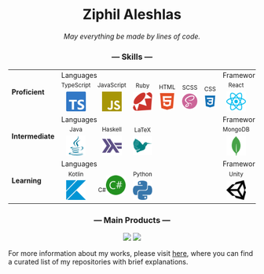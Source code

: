<div align="center">
  <h1>Ziphil Aleshlas</h1>
</div>
<div align="center">
  <i>May everything be made by lines of code.</i>
</div>


<div align="center">
  <h3>— Skills —</h3>
</div>
<table align="center">
  <tr>
    <td rowspan="2"><b>Proficient</b></td>
    <td colspan="6">Languages</td><td colspan="3">Frameworks</td>
  </tr>
  <tr>
    <td width="80" align="center"><sup>TypeScript</sup><br><img width="40" src="icon/typescript.svg"></td>
    <td width="80" align="center"><sup>JavaScript</sup><br><img width="40" src="icon/javascript.svg"></td>
    <td width="80" align="center"><sup>Ruby</sup><br><img width="40" src="icon/ruby.svg"></td>
    <td width="80" align="center"><sup>HTML</sup><br><img width="40" src="icon/html.svg"></td>
    <td width="80" align="center"><sup>SCSS</sup><br><img width="40" src="icon/sass.svg"></td>
    <td width="80" align="center"><sup>CSS</sup><br><img width="40" src="icon/css.svg"></td>
    <td width="80" align="center"><sup>React</sup><br><img width="40" src="icon/react.svg"></td>
    <td width="80" align="center"><sup>Electron</sup><br><img width="40" src="icon/electron.svg"></td>
    <td width="80" align="center"><sup>Webpack</sup><br><img width="40" src="icon/webpack.svg"></td>
  </tr>
  <tr>
    <td rowspan="2"><b>Intermediate</b></td>
    <td colspan="6">Languages</td><td colspan="3">Frameworks</td>
  </tr>
  <tr>
    <td width="80" align="center"><sup>Java</sup><img width="40" src="icon/java.svg"></td>
    <td width="80" align="center"><sup>Haskell</sup><img width="40" src="icon/haskell.svg"></td>
    <td width="80" align="center"><sup>LaTeX</sup><img width="40" src="icon/latex.svg"></td>
    <td colspan="3"></td>
    <td width="80" align="center"><sup>MongoDB</sup><img width="40" src="icon/mongodb.svg"></td>
    <td width="80" align="center"><sup>Heroku</sup><img width="40" src="icon/heroku.svg"></td>
  </tr>
  <tr>
    <td rowspan="2"><b>Learning</b></td>
    <td colspan="6">Languages</td><td colspan="2">Frameworks</td>
  </tr>
  <tr>
    <td width="80" align="center"><sup>Kotlin</sup><img width="40" src="icon/kotlin.svg"></td>
    <td width="80" align="center"><sup>C#</sup><img width="40" src="icon/csharp.svg"></td>
    <td width="80" align="center"><sup>Python</sup><img width="40" src="icon/python.svg"></td>
    <td colspan="3"></td>
    <td width="80" align="center"><sup>Unity</sup><img width="40" src="icon/unity.svg"></td>
    <td colspan="1"></td>
  </tr>
</table>

<div align="center">
  <h3>— Main Products —</h3>
</div>
<div align="center">
<a href="https://github.com/Ziphil/ZpdicOnlineNova"><img src="https://github-readme-stats.vercel.app/api/pin/?username=Ziphil&repo=ZpdicOnlineNova" width="350"></a>
<a href="https://github.com/Ziphil/ZenithalMathWeb"><img src="https://github-readme-stats.vercel.app/api/pin/?username=Ziphil&repo=ZenithalMathWeb" width="350"></a>
</div>

For more information about my works, please visit [here](https://github.com/Ziphil/Repositories), where you can find a curated list of my repositories with brief explanations.
